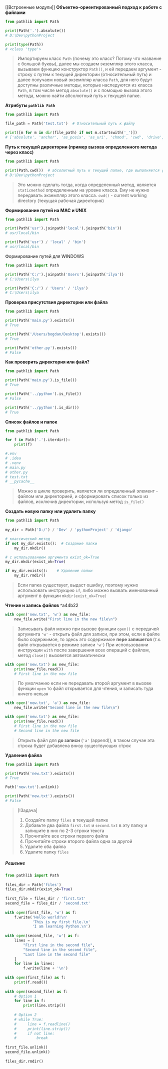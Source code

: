 [[Встроенные модули]]
**Объектно-ориентированный подход к работе с файлами**
```Python
from pathlib import Path

print(Path('.').absolute())
# D:\Dev\pythonProject

print(type(Path))
# <class 'type'>
```
>Импортируем класс `Path` (почему это класс? Потому что название с большой буквы), далее мы создаем экземпляр этого класса, вызываем функцию конструктор `Path()`, и ей передаем аргумент - строку с путем к текущей директории (относительный путь) и далее получаем новый экземпляр класса `Path`, для него будут доступны различные методы, которые наследуются из класса `Path`, в том числе метод `absolute()` и с помощью вызова этого метода, можно найти абсолютный путь к текущей папке.

**Атрибуты `pathlib Path`**
```Python
from pathlib import Path

file_path = Path('test.txt')  # Относительный путь к файлу

print([m for m in dir(file_path) if not m.startswith('_')])
# ['absolute', 'anchor', 'as_posix', 'as_uri', 'chmod', 'cwd', 'drive', 'exists', 'expanduser', 'glob', 'group', 'home', 'is_absolute', 'is_block_device', 'is_char_device', 'is_dir', 'is_fifo', 'is_file', 'is_mount', 'is_relative_to', 'is_reserved', 'is_socket', 'is_symlink', 'iterdir', 'joinpath', 'lchmod', 'link_to', 'lstat', 'match', 'mkdir', 'name', 'open', 'owner', 'parent', 'parents', 'parts', 'read_bytes', 'read_text', 'readlink', 'relative_to', 'rename', 'replace', 'resolve', 'rglob', 'rmdir', 'root', 'samefile', 'stat', 'stem', 'suffix', 'suffixes', 'symlink_to', 'touch', 'unlink', 'with_name', 'with_stem', 'with_suffix', 'write_bytes', 'write_text']
```

**Путь к текущей директории (пример вызова определенного метода через класс)**
```Python
from pathlib import Path

print(Path.cwd())  # абсолютный путь к текущей папке, где выполняется файл
# D:\Dev\pythonProject
```
> Это можно сделать тогда, когда определенный метод, является `staticmethod` определенным на уровне класса. Ему не нужно передавать экземпляр этого класса.
> `cwd()` - current working directory (текущая рабочая директория)

**Формирование путей на MAC и UNIX**
```Python
from pathlib import Path

print(Path('usr').joinpath('local').joinpath('bin'))
# usr/local/bin

print(Path('usr') / 'local' / 'bin')
# usr/local/bin
```

Формирование путей для WINDOWS
```Python
from pathlib import Path

print(Path('C:/').joinpath('Users').joinpath('ilya'))
# C:\Users\ilya

print(Path('C:/') / 'Users' / 'ilya')
# C:\Users\ilya
```

**Проверка присутствия директории или файла**
```Python
from pathlib import Path

print(Path('main.py').exists())
# True

print(Path('/Users/bogdan/Desktop').exists())
# True

print(Path('other.py').exists())
# False
```

**Как проверить директория или файл?**
```Python
from pathlib import Path

print(Path('main.py').is_file())
# True

print(Path('../python').is_file())
# False

print(Path('../python').is_dir())
# True
```

**Список файлов и папок**
```Python
from pathlib import Path

for f in Path('.').iterdir():
	print(f)

#.env
# .idea
# .venv
# main.py
# other.py
# test.txt
# __pycache__
```
> Можно в цикле проверить, является ли определенный элемент - файлом или директорией, и сформировать список только из файлов, исключив директории, используя метод `is_file()`

**Создать новую папку или удалить папку**
```Python
from pathlib import Path  
  
my_dir = Path('D:/') / 'Dev' / 'pythonProject' / 'django'  

# классический метод
if not my_dir.exists():  # Создание папки 
    my_dir.mkdir()  

# с использованием аргумента exist_ok=True
my_dir.mkdir(exist_ok=True)

if my_dir.exists():    # Удаление папки
    my_dir.rmdir()
```
>Если папка существует, выдаст ошибку, поэтому нужно использовать инструкцию `if`, либо можно вызвать именованный аргумент в функции `mkdir(exist_ok=True)`


**Чтение и запись файлов** ^a44b22
```Python
with open('new.txt', 'w') as new_file:
	new_file.write("First line in the new file\n")
```
> Записывать файл можно при вызове функции `open()` с передачей аргумента `'w'` - открыть файл для записи, при этом, если в файле было содержимое, то здесь это содержимое **пере запишется** (т.к. файл открывается в режиме записи `'w'`)
> При использовании инструкции `with` после завершения всех операций с файлом, метод `close()` вызовется автоматически

```Python
with open('new.txt') as new_file:
	print(new_file.read())
	# First line in the new file
```
> По умолчанию если не передавать второй аргумент в вызове функции `open` то файл открывается для чтения, и записать туда ничего нельзя

```Python
with open('new.txt', 'a') as new_file:
	new_file.write("Second line in the new file\n")

with open('new.txt') as new_file:
	print(new_file.read())
	# First line in the new file
	# Second line in the new file
```
> Открыть файл для **до записи** (`'a'` (append)), в таком случае эта строка будет добавлена внизу существующих строк 

**Удаления файла**
```Python
from pathlib import Path

print(Path('new.txt').exists())
# True

Path('new.txt').unlink()

print(Path('new.txt').exists())
# False
```

>[!Задача]
>1. Создайте папку `files` в текущей папке
>2. Добавьте два файла `first.txt` и `second.txt` в эту папку и запишите в них по 2-3 строки текста
>3. Прочитайте все строки первого файла
>4. Прочитайте строки второго файла одна за другой
>5. Удалите оба файла
>6. Удалите папку `files`

##### Решение
```Python
from pathlib import Path  
  
files_dir = Path('files')  
files_dir.mkdir(exist_ok=True)  
  
first_file = files_dir / 'first.txt'  
second_file = files_dir / 'second.txt'  
  
with open(first_file, 'w') as f:  
    f.write('Hello world!\n'  
            'This is my first file.\n'  
            'I am learning Python.\n')  
  
with open(second_file, 'w') as f:  
    lines = [  
        "First line in the second file",  
        "Second line in the second file",  
        "Last line in the second file"  
    ]  
    for line in lines:  
        f.write(line + '\n')  
  
with open(first_file) as f:  
    print(f.read())  
  
with open(second_file) as f:  
    # Option 1  
    for line in f:  
        print(line.strip())  
  
    # Option 2 
    # while True:
    #     line = f.readline()
    #     print(line.strip())    
    #     if not line:    
    #         break  
    
first_file.unlink()  
second_file.unlink()  
  
files_dir.rmdir()
```